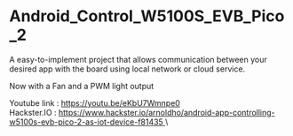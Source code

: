 # Android_Control_W5100S_EVB_Pico_2
A easy-to-implement project that allows communication between your desired app with the board using local network or cloud service. 

Now with a Fan and a PWM light output

Youtube link           : https://youtu.be/eKbU7Wmnpe0  
Hackster.IO            : [https://www.hackster.io/arnoldho/android-app-controlling-w5100s-evb-pico-2-as-iot-device-f81435 ](https://www.hackster.io/arnoldho/mini-smart-home-system-with-android-app-part-2-18ed2d)\
